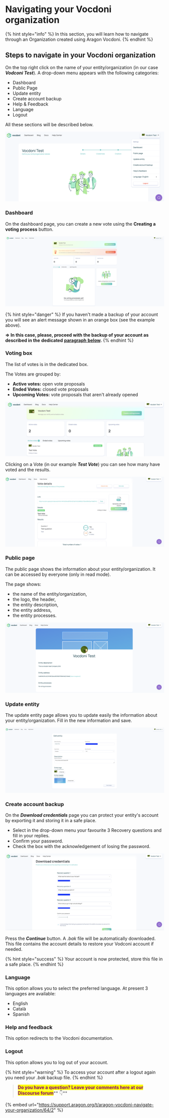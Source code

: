 # Navigating your Vocdoni organization

{% hint style="info" %}
In this section, you will learn how to navigate through an Organization created using Aragon Vocdoni.
{% endhint %}

## Steps to navigate in your Vocdoni organization

On the top right click on the name of your entity/organization (in our case _**Vodconi Test**_). A drop-down menu appears with the following categories:

* Dashboard
* Public Page
* Update entity
* Create account backup
* Help & Feedback
* Language
* Logout

All these sections will be described below.

![Drop down menu](<../../../.gitbook/assets/Schermata 2022-03-07 alle 11.39.51 (1).png>)

### Dashboard

On the dashboard page, you can create a new vote using the **Creating a voting process** button.

![Dashboard page](<../../../.gitbook/assets/Schermata 2022-03-07 alle 13.06.27.png>)

{% hint style="danger" %}
If you haven't made a backup of your account you will see an alert message shown in an orange box (see the example above).

**=> In this case, please, proceed with the backup of your account as described in the** **dedicated** [**paragraph** **below**](./#createaccountbackup)**.**
{% endhint %}

### Voting box

The list of votes is in the dedicated box.

The Votes are grouped by:

* **Active votes:** open vote proposals
* **Ended Votes:** closed vote proposals
* **Upcoming Votes:** vote proposals that aren't already opened

![Vote box](<../../../.gitbook/assets/Schermata 2022-03-07 alle 22.50.22.png>)

Clicking on a Vote (in our example _**Test Vote**_) you can see how many have voted and the results.

![Voting Results](<../../../.gitbook/assets/Schermata 2022-03-07 alle 22.51.00.png>)

### Public page

The public page shows the information about your entity/organization. It can be accessed by everyone (only in read mode).

The page shows:

* the name of the entity/organization,
* the logo, the header,
* the entity description,
* the entity address,
* the entity processes.

![Public page](<../../../.gitbook/assets/Schermata 2022-03-07 alle 14.24.50.png>)

### Update entity

The update entity page allows you to update easily the information about your entity/organization. Fill in the new information and save.

![](<../../../.gitbook/assets/Schermata 2022-03-07 alle 14.27.18.png>)

### Create account backup <a href="#createaccountbackup" id="createaccountbackup"></a>

On the _**Download credentials**_ page you can protect your entity's account by exporting it and storing it in a safe place.

* Select in the drop-down menu your favourite 3 Recovery questions and fill in your replies.
* Confirm your password.
* Check the box with the acknowledgement of losing the password.

![Create account backup](<../../../.gitbook/assets/Schermata 2022-03-07 alle 14.12.30.png>)

Press the _**Continue**_ button. A _.bak_ file will be automatically downloaded. This file contains the account details to restore your Vodconi account if needed.

{% hint style="success" %}
Your account is now protected, store this file in a safe place.
{% endhint %}

### Language

This option allows you to select the preferred language. At present 3 languages are available:

* English
* Català
* Spanish

### Help and feedback

This option redirects to the Vocdoni documentation.

### Logout

This option allows you to log out of your account.

{% hint style="warning" %}
To access your account after a logout again you need your _.bak_ backup file.
{% endhint %}

> <mark style="color:purple;">**Do you have a question? Leave your comments here at our Discourse forum**</mark>** 👇**

{% embed url="https://support.aragon.org/t/aragon-vocdoni-navigate-your-organization/64/2" %}
